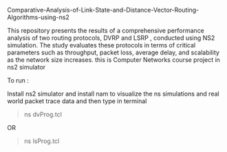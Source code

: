  Comparative-Analysis-of-Link-State-and-Distance-Vector-Routing-Algorithms-using-ns2

This repository presents the results of a comprehensive performance analysis of two routing protocols, DVRP  and LSRP , conducted using NS2 simulation. The study evaluates these protocols in terms of critical parameters such as throughput, packet loss, average delay, and scalability as the network size increases.
this is Computer Networks course project in ns2 simulator



To run :

Install ns2 simulator and install nam to visualize the ns simulations and real world packet trace data
and then type in terminal
>ns dvProg.tcl

  OR

>ns lsProg.tcl
